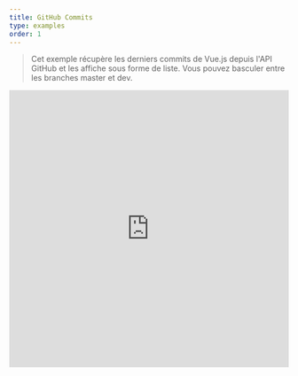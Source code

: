 ```yaml
---
title: GitHub Commits
type: examples
order: 1
---
```


> Cet exemple récupère les derniers commits de Vue.js depuis l'API GitHub et les affiche sous forme de liste. Vous pouvez basculer entre les branches master et dev.

<iframe width="100%" height="500" src="https://jsfiddle.net/yyx990803/vaj48u3h/embedded/result,html,js,css" allowfullscreen="allowfullscreen" frameborder="0"></iframe>
